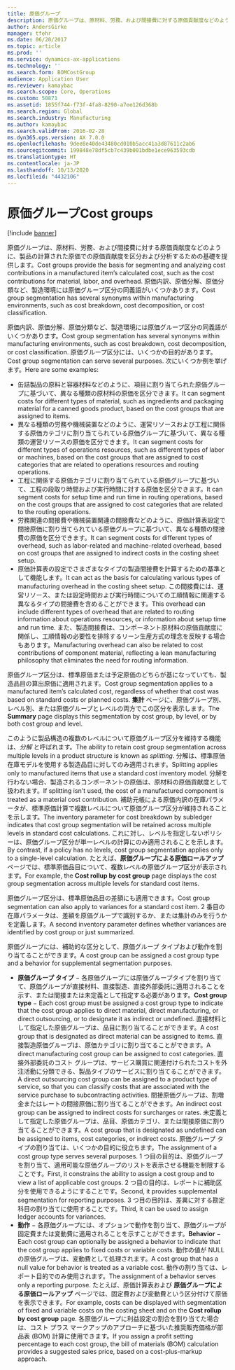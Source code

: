 ```yaml
---
title: 原価グループ
description: 原価グループは、原材料、労務、および間接費に対する原価貢献度などのように、製品の計算された原価での原価貢献度を区分および分析するための基礎を提供します。 原価内訳、原価分解、原価分類など、製造環境には原価グループ区分の同義語がいくつかあります。
author: AndersGirke
manager: tfehr
ms.date: 06/20/2017
ms.topic: article
ms.prod: ''
ms.service: dynamics-ax-applications
ms.technology: ''
ms.search.form: BOMCostGroup
audience: Application User
ms.reviewer: kamaybac
ms.search.scope: Core, Operations
ms.custom: 50871
ms.assetid: 1855f744-f73f-4fa8-8290-a7ee126d368b
ms.search.region: Global
ms.search.industry: Manufacturing
ms.author: kamaybac
ms.search.validFrom: 2016-02-28
ms.dyn365.ops.version: AX 7.0.0
ms.openlocfilehash: 9dee8e40de43480cd010b5acc41a3d87611c2ab6
ms.sourcegitcommit: 199848e78df5cb7c439b001bdbe1ece963593cdb
ms.translationtype: HT
ms.contentlocale: ja-JP
ms.lasthandoff: 10/13/2020
ms.locfileid: "4432106"
---
```

# <a name="cost-groups"></a><span data-ttu-id="20078-104">原価グループ</span><span class="sxs-lookup"><span data-stu-id="20078-104">Cost groups</span></span>

[!include [banner](../includes/banner.md)]

<span data-ttu-id="20078-105">原価グループは、原材料、労務、および間接費に対する原価貢献度などのように、製品の計算された原価での原価貢献度を区分および分析するための基礎を提供します。</span><span class="sxs-lookup"><span data-stu-id="20078-105">Cost groups provide the basis for segmenting and analyzing cost contributions in a manufactured item’s calculated cost, such as the cost contributions for material, labor, and overhead.</span></span> <span data-ttu-id="20078-106">原価内訳、原価分解、原価分類など、製造環境には原価グループ区分の同義語がいくつかあります。</span><span class="sxs-lookup"><span data-stu-id="20078-106">Cost group segmentation has several synonyms within manufacturing environments, such as cost breakdown, cost decomposition, or cost classification.</span></span> 

<span data-ttu-id="20078-107">原価内訳、原価分解、原価分類など、製造環境には原価グループ区分の同義語がいくつかあります。</span><span class="sxs-lookup"><span data-stu-id="20078-107">Cost group segmentation has several synonyms within manufacturing environments, such as cost breakdown, cost decomposition, or cost classification.</span></span> <span data-ttu-id="20078-108">原価グループ区分には、いくつかの目的があります。</span><span class="sxs-lookup"><span data-stu-id="20078-108">Cost group segmentation can serve several purposes.</span></span> <span data-ttu-id="20078-109">次にいくつか例を挙げます。</span><span class="sxs-lookup"><span data-stu-id="20078-109">Here are some examples:</span></span>

-   <span data-ttu-id="20078-110">缶詰製品の原料と容器材料などのように、項目に割り当てられた原価グループに基づいて、異なる種類の原材料の原価を区分できます。</span><span class="sxs-lookup"><span data-stu-id="20078-110">It can segment costs for different types of material, such as ingredients and packaging material for a canned goods product, based on the cost groups that are assigned to items.</span></span>
-   <span data-ttu-id="20078-111">異なる種類の労務や機械装置などのように、運営リソースおよび工程に関係する原価カテゴリに割り当てられている原価グループに基づいて、異なる種類の運営リソースの原価を区分できます。</span><span class="sxs-lookup"><span data-stu-id="20078-111">It can segment costs for different types of operations resources, such as different types of labor or machines, based on the cost groups that are assigned to cost categories that are related to operations resources and routing operations.</span></span>
-   <span data-ttu-id="20078-112">工程に関係する原価カテゴリに割り当てられている原価グループに基づいて、工程の段取り時間および実行時間に対する原価を区分できます。</span><span class="sxs-lookup"><span data-stu-id="20078-112">It can segment costs for setup time and run time in routing operations, based on the cost groups that are assigned to cost categories that are related to the routing operations.</span></span>
-   <span data-ttu-id="20078-113">労務関連の間接費や機械装置関連の間接費などのように、原価計算表設定で間接原価に割り当てられている原価グループに基づいて、異なる種類の間接費の原価を区分できます。</span><span class="sxs-lookup"><span data-stu-id="20078-113">It can segment costs for different types of overhead, such as labor-related and machine-related overhead, based on cost groups that are assigned to indirect costs in the costing sheet setup.</span></span>
-   <span data-ttu-id="20078-114">原価計算表の設定でさまざまなタイプの製造間接費を計算するための基準として機能します。</span><span class="sxs-lookup"><span data-stu-id="20078-114">It can act as the basis for calculating various types of manufacturing overhead in the costing sheet setup.</span></span> <span data-ttu-id="20078-115">この間接費には、運営リソース、または設定時間および実行時間についての工順情報に関連する異なるタイプの間接費を含めることができます。</span><span class="sxs-lookup"><span data-stu-id="20078-115">This overhead can include different types of overhead that are related to routing information about operations resources, or information about setup time and run time.</span></span> <span data-ttu-id="20078-116">また、製造間接費は、コンポーネント原材料の原価貢献度に関係し、工順情報の必要性を排除するリーン生産方式の理念を反映する場合もあります。</span><span class="sxs-lookup"><span data-stu-id="20078-116">Manufacturing overhead can also be related to cost contributions of component material, reflecting a lean manufacturing philosophy that eliminates the need for routing information.</span></span>

<span data-ttu-id="20078-117">原価グループ区分は、標準原価または予定原価のどちらが基になっていても、製造品目の算出原価に適用されます。</span><span class="sxs-lookup"><span data-stu-id="20078-117">Cost group segmentation applies to a manufactured item’s calculated cost, regardless of whether that cost was based on standard costs or planned costs.</span></span> <span data-ttu-id="20078-118">**集計** ページに、原価グループ別、レベル別、または原価グループとレベルの両方でこの区分を表示します。</span><span class="sxs-lookup"><span data-stu-id="20078-118">The **Summary** page displays this segmentation by cost group, by level, or by both cost group and level.</span></span> 

<span data-ttu-id="20078-119">このように製品構造の複数のレベルについて原価グループ区分を維持する機能は、*分解* と呼ばれます。</span><span class="sxs-lookup"><span data-stu-id="20078-119">The ability to retain cost group segmentation across multiple levels in a product structure is known as *splitting*.</span></span> <span data-ttu-id="20078-120">分解は、標準原価在庫モデルを使用する製造品目に対してのみ適用されます。</span><span class="sxs-lookup"><span data-stu-id="20078-120">Splitting applies only to manufactured items that use a standard cost inventory model.</span></span> <span data-ttu-id="20078-121">分解を行わない場合、製造されるコンポーネントの原価は、原材料の原価貢献度として扱われます。</span><span class="sxs-lookup"><span data-stu-id="20078-121">If splitting isn't used, the cost of a manufactured component is treated as a material cost contribution.</span></span> <span data-ttu-id="20078-122">補助元帳による原価内訳の在庫パラメータが、標準原価計算で複数レベルについて原価グループ区分が維持されることを示します。</span><span class="sxs-lookup"><span data-stu-id="20078-122">The inventory parameter for cost breakdown by subledger indicates that cost group segmentation will be retained across multiple levels in standard cost calculations.</span></span> <span data-ttu-id="20078-123">これに対し、レベルを指定しないポリシーは、原価グループ区分が単一レベルの計算にのみ適用されることを示します。</span><span class="sxs-lookup"><span data-stu-id="20078-123">By contrast, if a policy has no levels, cost group segmentation applies only to a single-level calculation.</span></span> <span data-ttu-id="20078-124">たとえば、**原価グループによる原価ロールアップ** ページでは、標準原価品目について、複数レベルの原価グループ区分が表示されます。</span><span class="sxs-lookup"><span data-stu-id="20078-124">For example, the **Cost rollup by cost group** page displays the cost group segmentation across multiple levels for standard cost items.</span></span> 

<span data-ttu-id="20078-125">原価グループ区分は、標準原価品目の差額にも適用できます。</span><span class="sxs-lookup"><span data-stu-id="20078-125">Cost group segmentation can also apply to variances for a standard cost item.</span></span> <span data-ttu-id="20078-126">2 番目の在庫パラメータは、差額を原価グループで識別するか、または集計のみを行うかを定義します。</span><span class="sxs-lookup"><span data-stu-id="20078-126">A second inventory parameter defines whether variances are identified by cost group or just summarized.</span></span> 

<span data-ttu-id="20078-127">原価グループには、補助的な区分として、原価グループ タイプおよび動作を割り当てることができます。</span><span class="sxs-lookup"><span data-stu-id="20078-127">A cost group can be assigned a cost group type and a behavior for supplemental segmentation purposes.</span></span>

-   <span data-ttu-id="20078-128">**原価グループ タイプ** − 各原価グループには原価グループタイプを割り当てて、原価グループが直接材料、直接製造、直接外部委託に適用されることを示す、または間接または未定義として指定する必要があります。</span><span class="sxs-lookup"><span data-stu-id="20078-128">**Cost group type** − Each cost group must be assigned a cost group type to indicate that the cost group applies to direct material, direct manufacturing, or direct outsourcing, or to designate it as indirect or undefined.</span></span> <span data-ttu-id="20078-129">直接材料として指定した原価グループは、品目に割り当てることができます。</span><span class="sxs-lookup"><span data-stu-id="20078-129">A cost group that is designated as direct material can be assigned to items.</span></span> <span data-ttu-id="20078-130">直接製造原価グループは、原価カテゴリに割り当てることができます。</span><span class="sxs-lookup"><span data-stu-id="20078-130">A direct manufacturing cost group can be assigned to cost categories.</span></span> <span data-ttu-id="20078-131">直接外部委託のコスト グループは、サービス購買に関連付けられたコストを外注活動に分類できる、製品タイプのサービスに割り当てることができます。</span><span class="sxs-lookup"><span data-stu-id="20078-131">A direct outsourcing cost group can be assigned to a product type of service, so that you can classify costs that are associated with the service purchase to subcontracting activities.</span></span> <span data-ttu-id="20078-132">間接原価グループは、割増金またはレートの間接原価に割り当てることができます。</span><span class="sxs-lookup"><span data-stu-id="20078-132">An indirect cost group can be assigned to indirect costs for surcharges or rates.</span></span> <span data-ttu-id="20078-133">未定義として指定した原価グループは、品目、原価カテゴリ、または間接原価に割り当てることができます。</span><span class="sxs-lookup"><span data-stu-id="20078-133">A cost group that is designated as undefined can be assigned to items, cost categories, or indirect costs.</span></span> <span data-ttu-id="20078-134">原価グループ タイプの割り当ては、いくつかの目的に役立ちます。</span><span class="sxs-lookup"><span data-stu-id="20078-134">The assignment of a cost group type serves several purposes.</span></span> <span data-ttu-id="20078-135">1 つ目の目的は、原価グループを割り当て、適用可能な原価グループのリストを表示させる機能を制限することです。</span><span class="sxs-lookup"><span data-stu-id="20078-135">First, it constrains the ability to assign a cost group and to view a list of applicable cost groups.</span></span> <span data-ttu-id="20078-136">2 つ目の目的は、レポートに補助区分を使用できるようにすることです。</span><span class="sxs-lookup"><span data-stu-id="20078-136">Second, it provides supplemental segmentation for reporting purposes.</span></span> <span data-ttu-id="20078-137">3 つ目の目的は、差異に対する勘定科目の割り当てに使用することです。</span><span class="sxs-lookup"><span data-stu-id="20078-137">Third, it can be used to assign ledger accounts for variances.</span></span>
-   <span data-ttu-id="20078-138">**動作** − 各原価グループには、オプションで動作を割り当て、原価グループが固定費または変動費に適用されることを示すことができます。</span><span class="sxs-lookup"><span data-stu-id="20078-138">**Behavior** − Each cost group can optionally be assigned a behavior to indicate that the cost group applies to fixed costs or variable costs.</span></span> <span data-ttu-id="20078-139">動作の値が NULL の原価グループは、変動費として処理されます。</span><span class="sxs-lookup"><span data-stu-id="20078-139">A cost group that has a null value for behavior is treated as a variable cost.</span></span> <span data-ttu-id="20078-140">動作の割り当ては、レポート目的でのみ使用されます。</span><span class="sxs-lookup"><span data-stu-id="20078-140">The assignment of a behavior serves only a reporting purpose.</span></span> <span data-ttu-id="20078-141">たとえば、原価計算表および **原価グループによる原価ロールアップ** ページでは、固定費および変動費という区分付けて原価を表示できます。</span><span class="sxs-lookup"><span data-stu-id="20078-141">For example, costs can be displayed with segmentation of fixed and variable costs on the costing sheet and on the **Cost rollup by cost group** page.</span></span> <span data-ttu-id="20078-142">各原価グループに利益設定の割合を割り当てた場合は、コスト プラス マークアップのアプローチに基づいた推奨販売価格が部品表 (BOM) 計算に使用できます。</span><span class="sxs-lookup"><span data-stu-id="20078-142">If you assign a profit setting percentage to each cost group, the bill of materials (BOM) calculation provides a suggested sales price, based on a cost-plus-markup approach.</span></span>




